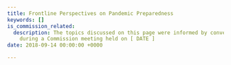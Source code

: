 ```yaml
---
title: Frontline Perspectives on Pandemic Preparedness
keywords: []
is_commission_related:
  description: The topics discussed on this page were informed by conversations held
    during a Commission meeting held on [ DATE ]
date: 2018-09-14 00:00:00 +0000

---
```

